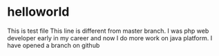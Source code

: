 # helloworld
This is test file
This line is different from master branch.
I was php web developer early in my career and now I do more work on java platform.
I have opened a branch on github
